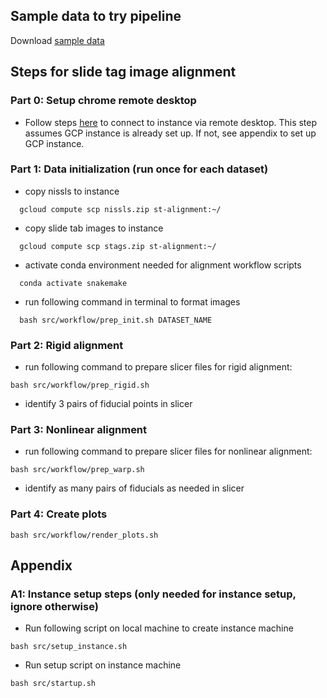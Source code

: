## Sample data to try pipeline

Download [sample data](https://drive.google.com/drive/folders/1Fzp5OZB1giX962EspsRdKo92qgRRl0o8?usp=drive_link)

## Steps for slide tag image alignment

### Part 0: Setup chrome remote desktop

- Follow steps [here](https://support.google.com/chrome/answer/1649523?hl=en&co=GENIE.Platform%3DDesktop) to connect to instance via remote desktop. This step assumes GCP instance is already set up. If not, see appendix to set up GCP instance.

### Part 1: Data initialization (run once for each dataset)

- copy nissls to instance

```
  gcloud compute scp nissls.zip st-alignment:~/
```

- copy slide tab images to instance

```
  gcloud compute scp stags.zip st-alignment:~/
```

- activate conda environment needed for alignment workflow scripts

```
  conda activate snakemake
```

- run following command in terminal to format images

```
  bash src/workflow/prep_init.sh DATASET_NAME
```

### Part 2: Rigid alignment

- run following command to prepare slicer files for rigid alignment:

```
bash src/workflow/prep_rigid.sh
```

- identify 3 pairs of fiducial points in slicer

### Part 3: Nonlinear alignment

- run following command to prepare slicer files for nonlinear alignment:

```
bash src/workflow/prep_warp.sh
```

- identify as many pairs of fiducials as needed in slicer

### Part 4: Create plots

```
bash src/workflow/render_plots.sh
```

## Appendix

### A1: Instance setup steps (only needed for instance setup, ignore otherwise)

- Run following script on local machine to create instance machine

```
bash src/setup_instance.sh
```

- Run setup script on instance machine

```
bash src/startup.sh
```
